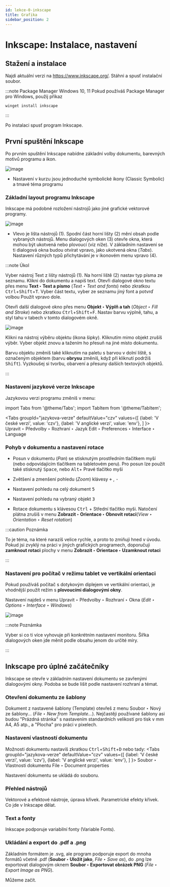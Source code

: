 ```yaml
---
id: lekce-0-inkscape
title: Grafika
sidebar_position: 2
---
```


# Inkscape: Instalace, nastavení

## Stažení a instalace
Najdi aktuální verzi na https://www.inkscape.org/. Stáhni a spusť instalační soubor.

:::note Package Manager Windows 10, 11
Pokud používáš Package Manager pro Windows, použij příkaz

```
winget install inkscape
```

:::

Po instalaci spusť program Inkscape.

## První spuštění Inkscape
Po prvním spuštění Inkscape nabídne základní volby dokumentu, barevných motivů programu a ikon.

![image](./images/inkscape-in.jpg)

- Nastavení v kurzu jsou jednoduché symbolické ikony (Classic Symbolic) a tmavé téma programu

### Základní layout programu Inkscape
Inkscape má podobné rozložení nástrojů jako jiné grafické vektorové programy.

![image](./images/inkscape-start.jpg)

- Vlevo je lišta nástrojů (1). Spodní část horní lišty (2) mění obsah podle vybraných nástrojů. Menu dialogových oken (3) otevře okna, která mohou být ukotvená nebo plovoucí (viz níže). V základním nastavení se ti dialogová okna budou otvírat vpravo, jako ukotvená okna (*Tabs*). Nastavení různých typů přichytávání je v ikonovém menu vpravo (4).

:::note Úkol

Vyber nástroj Text z lišty nástrojů (1). Na horní liště (2) nastav typ písma ze seznamu. Klikni do dokumentu a napiš text. Otevři dialogové okno textu přes menu **Text ‣ Text a písmo** (*Text ‣ Text and fonts*) nebo zkratkou <kbd>Ctrl</kbd>+<kbd>Shift</kbd>+<kbd>T</kbd>. Vyber část textu, vyber ze seznamu jiný font a potvrď volbou Použít vpravo dole.

Otevři další dialogové okno přes menu **Objekt ‣ Výplň a tah** (*Object ‣ Fill and Stroke*) nebo zkratkou <kbd>Ctrl</kbd>+<kbd>Shift</kbd>+<kbd>F</kbd>. Nastav barvu výplně, tahu, a styl tahu v tabech v tomto dialogovém okně.

![image](./images/inkscape-fill.jpg)

Klikni na nástroj výběru objektu (ikona šipky). Kliknutím mimo objekt zrušíš výběr. Vyber objekt znovu a tažením ho přesuň na jiné místo dokumentu.

Barvu objektu změníš také kliknutím na paletu s barvou v dolní liště, s označeným objektem (barvu **obrysu** změníš, když při kliknutí podržíš <kbd>Shift</kbd>). Vyzkoušej si tvorbu, obarvení a přesuny dalších textových objektů.

:::

### Nastavení jazykové verze Inkscape
Jazykovou verzi programu změníš v menu:

import Tabs from '@theme/Tabs';
import TabItem from '@theme/TabItem';

<Tabs
  groupId="jazykova-verze"
  defaultValue="czv"
  values={[
    {label: 'V české verzi', value: 'czv'},
    {label: 'V anglické verzi', value: 'env'},
  ]
}>
<TabItem value="czv">Upravit ‣ Předvolby ‣ Rozhraní ‣ Jazyk</TabItem>
<TabItem value="env">Edit ‣ Preferences ‣ Interface ‣ Language</TabItem>
</Tabs>

### Pohyb v dokumentu a nastavení rotace


- Posun v dokumentu (*Pan*) se stisknutým prostředním tlačítkem myší (nebo odpovídajícím tlačítkem na tabletovém peru). Pro posun lze použít také stisknutý <kbd>Space</kbd>, nebo <kbd>Alt</kbd>+ Pravé tlačítko myši
- Zvětšení a zmenšení pohledu (*Zoom*) klávesy <kbd>+</kbd> , <kbd>-</kbd>
- Nastavení pohledu na celý dokument <kbd>5</kbd>
- Nastavení pohledu na vybraný objekt <kbd>3</kbd>

- Rotace dokumentu s klávesou <kbd>Ctrl</kbd> + Střední tlačítko myši. Natočení plátna zrušíš v menu **Zobrazit ‣ Orientace ‣ Obnovit rotaci**(*View ‣ Orientation ‣ Reset rotation*)

:::caution Poznámka

To je téma, na které narazíš velice rychle, a proto to zmiňuji hned v úvodu. Pokud jsi zvyklý na práci v jiných grafických programech, doporučuji **zamknout rotaci** plochy v menu **Zobrazit ‣ Orientace ‣ Uzamknout rotaci**

:::

### Nastavení pro počítač v režimu tablet ve vertikální orientaci

Pokud používáš počítač s dotykovým diplejem ve vertikální orientaci, je vhodnější použít režim s **plovoucími dialogovými okny**.

Nastavení najdeš v menu Upravit ‣ Předvolby ‣ Rozhraní ‣ Okna (*Edit ‣ Options ‣ Interface ‣ Windows*)

![image](./images/ink-okna2.png)

:::note Poznámka

 Vyber si co ti více vyhovuje při konkrétním nastavení monitoru. Šířka dialogových oken jde měnit podle obsahu jenom do určité míry.

:::

## Inkscape pro úplné začátečníky


Inkscape se otevře v základním nastavení dokumentu se zavřenými dialogovými okny. Podoba se bude lišit podle nastavení rozhraní a témat.

### Otevření dokumentu ze šablony

Dokument z nastavené šablony (Template) otevřeš z menu Soubor ‣ Nový ze šablony... (*File ‣ New from Template...*). Nejčastěji používané šablony asi budou "Prázdná stránka" s nastavením standardních velikostí pro tisk v mm A4, A5 atp., a "Plocha" pro práci v pixelech.

### Nastavení vlastností dokumentu

Možnosti dokumentu nastavíš zkratkou <kbd>Ctrl</kbd>+<kbd>Shift</kbd>+<kbd>D</kbd> nebo tady:
<Tabs
  groupId="jazykova-verze"
  defaultValue="czv"
  values={[
    {label: 'V české verzi', value: 'czv'},
    {label: 'V anglické verzi', value: 'env'},
  ]
}>
<TabItem value="czv">Soubor ‣ Vlastnosti dokumentu</TabItem>
<TabItem value="env">File ‣ Document properties</TabItem>
</Tabs>

Nastavení dokumentu se ukládá do souboru.

### Přehled nástrojů
Vektorové a efektové nástroje, úprava křivek. Parametrické efekty křivek.
Co jde v Inkscape dělat.

### Text a fonty

Inkscape podporuje variabilní fonty (Variable Fonts).

### Ukládání a export do .pdf a .png
Základním formátem je .svg, ale program podporuje export do mnoha formátů včetně .pdf (**Soubor ‣ Uložit jako**, *File ‣ Save as*), do .png lze exportovat dialogovým oknem **Soubor ‣ Exportovat obrázek PNG** (*File ‣ Export Image as PNG*).

Můžeme začít.
